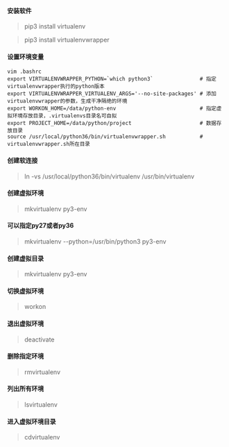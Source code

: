#### 安装软件
> pip3 install virtualenv

> pip3 install virtualenvwrapper

#### 设置环境变量
```
vim .bashrc
export VIRTUALENVWRAPPER_PYTHON=`which python3`               # 指定virtualenvwrapper执行的python版本
export VIRTUALENVWRAPPER_VIRTUALENV_ARGS='--no-site-packages' # 添加virtualenvwrapper的参数，生成干净隔绝的环境
export WORKON_HOME=/data/python-env                           # 指定虚拟环境存放目录，.virtualenvs目录名可自拟
export PROJECT_HOME=/data/python/project                      # 数据存放目录
source /usr/local/python36/bin/virtualenvwrapper.sh           # virtualenvwrapper.sh所在目录
```
#### 创建软连接
> ln -vs /usr/local/python36/bin/virtualenv /usr/bin/virtualenv
#### 创建虚拟环境
> mkvirtualenv py3-env
#### 可以指定py27或者py36
> mkvirtualenv --python=/usr/bin/python3 py3-env
#### 创建虚拟目录
> mkvirtualenv py3-env
#### 切换虚拟环境
> workon
#### 退出虚拟环境
> deactivate
#### 删除指定环境
> rmvirtualenv
#### 列出所有环境
> lsvirtualenv
#### 进入虚拟环境目录
> cdvirtualenv 
